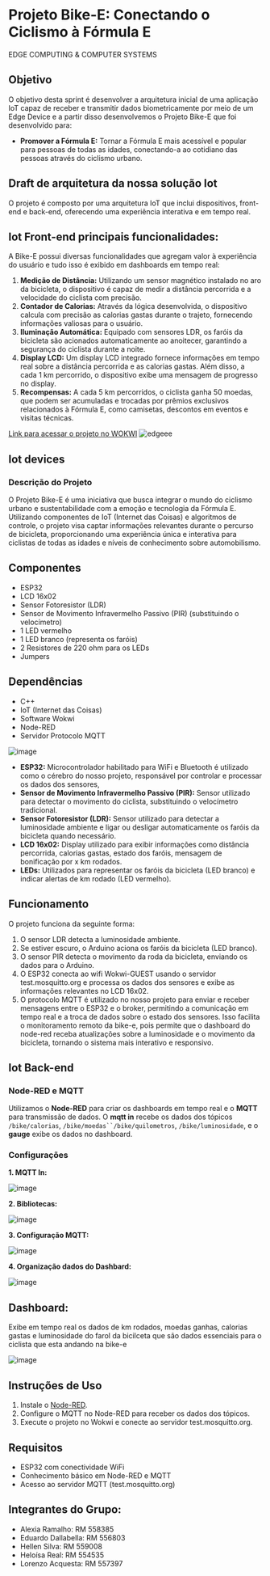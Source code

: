 # Projeto Bike-E: Conectando o Ciclismo à Fórmula E
EDGE COMPUTING & COMPUTER SYSTEMS

## Objetivo
O objetivo desta sprint é desenvolver a arquitetura inicial de uma aplicação IoT capaz de receber e transmitir dados biometricamente por meio de um Edge Device e a partir disso desenvolvemos o Projeto Bike-E que foi desenvolvido para:

- **Promover a Fórmula E:** Tornar a Fórmula E mais acessível e popular para pessoas de todas as idades, conectando-a ao cotidiano das pessoas através do ciclismo urbano.

## Draft de arquitetura da nossa solução Iot
O projeto é composto por uma arquitetura IoT que inclui dispositivos, front-end e back-end, oferecendo uma experiência interativa e em tempo real.

## Iot Front-end principais funcionalidades:
A Bike-E possui diversas funcionalidades que agregam valor à experiência do usuário e tudo isso é exibido em dashboards em tempo real:


1. **Medição de Distância:** Utilizando um sensor magnético instalado no aro da bicicleta, o dispositivo é capaz de medir a distância percorrida e a velocidade do ciclista com precisão.
2. **Contador de Calorias:** Através da lógica desenvolvida, o dispositivo calcula com precisão as calorias gastas durante o trajeto, fornecendo informações valiosas para o usuário.
3. **Iluminação Automática:** Equipado com sensores LDR, os faróis da bicicleta são acionados automaticamente ao anoitecer, garantindo a segurança do ciclista durante a noite.
4. **Display LCD:** Um display LCD integrado fornece informações em tempo real sobre a distância percorrida e as calorias gastas. Além disso, a cada 1 km percorrido, o dispositivo exibe uma mensagem de progresso no display.
5. **Recompensas:** A cada 5 km percorridos, o ciclista ganha 50 moedas, que podem ser acumuladas e trocadas por prêmios exclusivos relacionados à Fórmula E, como camisetas, descontos em eventos e visitas técnicas.

[Link para acessar o projeto no WOKWI](https://wokwi.com/projects/409841153813711873)
![edgeee](https://github.com/user-attachments/assets/7b8ec350-4c8d-4a6d-8001-ef8a821ccf1a)


## Iot devices
### Descrição do Projeto
O Projeto Bike-E é uma iniciativa que busca integrar o mundo do ciclismo urbano e sustentabilidade com a emoção e tecnologia da Fórmula E. Utilizando componentes de IoT (Internet das Coisas) e algoritmos de controle, o projeto visa captar informações relevantes durante o percurso de bicicleta, proporcionando uma experiência única e interativa para ciclistas de todas as idades e níveis de conhecimento sobre automobilismo.

## Componentes
- ESP32
- LCD 16x02
- Sensor Fotoresistor (LDR)
- Sensor de Movimento Infravermelho Passivo (PIR) (substituindo o velocímetro)
- 1 LED vermelho
- 1 LED branco (representa os faróis)
- 2 Resistores de 220 ohm para os LEDs
- Jumpers

## Dependências
- C++ 
- IoT (Internet das Coisas)
- Software Wokwi
- Node-RED
- Servidor Protocolo MQTT 
  
![image](https://github.com/user-attachments/assets/2ec0cd3f-9d25-419e-b02d-302be35028e7)

- **ESP32:** Microcontrolador habilitado para WiFi e Bluetooth é utilizado como o cérebro do nosso projeto, responsável por controlar e processar os dados dos sensores,
- **Sensor de Movimento Infravermelho Passivo (PIR):** Sensor utilizado para detectar o movimento do ciclista, substituindo o velocímetro tradicional.
- **Sensor Fotoresistor (LDR):** Sensor utilizado para detectar a luminosidade ambiente e ligar ou desligar automaticamente os faróis da bicicleta quando necessário.
- **LCD 16x02:** Display utilizado para exibir informações como distância percorrida, calorias gastas, estado dos faróis, mensagem de bonificação por x km rodados.
- **LEDs:** Utilizados para representar os faróis da bicicleta (LED branco) e indicar alertas de km rodado (LED vermelho).

## Funcionamento

O projeto funciona da seguinte forma:
1. O sensor LDR detecta a luminosidade ambiente.
2. Se estiver escuro, o Arduino aciona os faróis da bicicleta (LED branco).
3. O sensor PIR detecta o movimento da roda da bicicleta, enviando os dados para o Arduino.
4. O ESP32 conecta ao wifi Wokwi-GUEST usando o servidor test.mosquitto.org e processa os dados dos sensores e exibe as informações relevantes no LCD 16x02.
5. O protocolo MQTT é utilizado no nosso projeto para enviar e receber mensagens entre o ESP32 e o broker, permitindo a comunicação em tempo real e a troca de dados sobre o estado dos sensores. Isso facilita o monitoramento remoto da bike-e, pois permite que o dashboard do node-red receba atualizações sobre a luminosidade e o movimento da bicicleta, tornando o sistema mais interativo e responsivo.

## Iot Back-end
### Node-RED e MQTT
Utilizamos o **Node-RED** para criar os dashboards em tempo real e o **MQTT** para transmissão de dados. O **mqtt in** recebe os dados dos tópicos `/bike/calorias`, `/bike/moedas``/bike/quilometros`, `/bike/luminosidade`, e o **gauge** exibe os dados no dashboard.

### Configurações

**1. MQTT In:**

![image](https://github.com/user-attachments/assets/70dfa369-96f9-4fb8-ba4b-c56898c8e5d5)

**2. Bibliotecas:**

  ![image](https://github.com/user-attachments/assets/c9b4b35a-3e13-45b7-9052-0a0251ff307e)

**3. Configuração MQTT:**

![image](https://github.com/user-attachments/assets/43f186ce-4cd9-4781-b995-251031cbc5c3)

**4. Organização dados do Dashbard:**

![image](https://github.com/user-attachments/assets/021a5312-4649-48a6-a2d1-8e1e348dcfef)

## Dashboard:
Exibe em tempo real os dados de km rodados, moedas ganhas, calorias gastas e luminosidade do farol da bicilceta que são dados essenciais para o ciclista que esta andando na bike-e

![image](https://github.com/user-attachments/assets/2f84daac-0d35-4416-a456-da6aa53e2984)

## Instruções de Uso
1. Instale o [Node-RED](https://nodered.org/docs/getting-started/local).
2. Configure o MQTT no Node-RED para receber os dados dos tópicos.
3. Execute o projeto no Wokwi e conecte ao servidor test.mosquitto.org.

## Requisitos
- ESP32 com conectividade WiFi
- Conhecimento básico em Node-RED e MQTT
- Acesso ao servidor MQTT (test.mosquitto.org)

## Integrantes do Grupo:

   -  Alexia Ramalho: RM 558385 
   -  Eduardo Dallabella: RM 556803
   -  Hellen Silva: RM 559008
   -  Heloísa Real: RM 554535
   -  Lorenzo Acquesta: RM 557397
